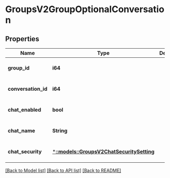 # GroupsV2GroupOptionalConversation

## Properties
Name | Type | Description | Notes
------------ | ------------- | ------------- | -------------
**group_id** | **i64** |  | [optional] [default to null]
**conversation_id** | **i64** |  | [optional] [default to null]
**chat_enabled** | **bool** |  | [optional] [default to null]
**chat_name** | **String** |  | [optional] [default to null]
**chat_security** | [***::models::GroupsV2ChatSecuritySetting**](GroupsV2.ChatSecuritySetting.md) |  | [optional] [default to null]

[[Back to Model list]](../README.md#documentation-for-models) [[Back to API list]](../README.md#documentation-for-api-endpoints) [[Back to README]](../README.md)


